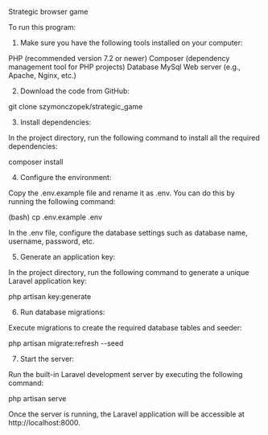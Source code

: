 Strategic browser game

To run this program:

1. Make sure you have the following tools installed on your computer:

PHP (recommended version 7.2 or newer)
Composer (dependency management tool for PHP projects)
Database MySql
Web server (e.g., Apache, Nginx, etc.)

2. Download the code from GitHub:

git clone szymonczopek/strategic_game

3. Install dependencies:

In the project directory, run the following command to install all the required dependencies:

composer install

4. Configure the environment:

Copy the .env.example file and rename it as .env. You can do this by running the following command:

(bash)
cp .env.example .env

In the .env file, configure the database settings such as database name, username, password, etc.

5. Generate an application key:

In the project directory, run the following command to generate a unique Laravel application key:

php artisan key:generate

6. Run database migrations:

Execute migrations to create the required database tables and seeder:

php artisan migrate:refresh --seed

7. Start the server:

Run the built-in Laravel development server by executing the following command:

php artisan serve

Once the server is running, the Laravel application will be accessible at http://localhost:8000.
